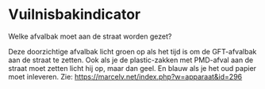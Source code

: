 # Vuilnisbakindicator
Welke afvalbak moet aan de straat worden gezet?

Deze doorzichtige afvalbak licht groen op als het tijd is om de GFT-afvalbak aan de straat te zetten. Ook als je de plastic-zakken met PMD-afval aan de straat moet zetten licht hij op, maar dan geel. En blauw als je het oud papier moet inleveren.
Zie: https://marcelv.net/index.php?w=apparaat&id=296
